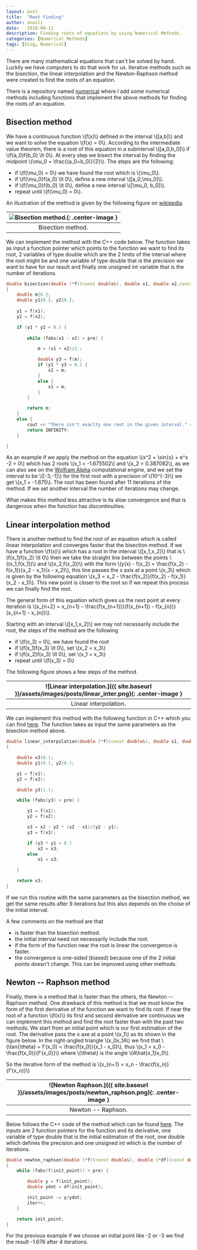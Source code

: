 ```yaml
---
layout: post
title:  "Root finding"
author: anazli
date:   2018-08-11 
description: Finding roots of equations by using Numerical Methods.
categories: [Numerical Methods]
tags: [blog, Numerical]
---
```


There are many mathematical equations that can't be solved by hand. Luckily we have computers to do that work for us. Iterative methods such as the bisection, the linear interpolation and the Newton-Raphson method were created to find the roots of an equation.

There is a repository named [numerical](https://github.com/anazli/numerical.git) where I add some numerical methods including functions that implement the above methods for finding the roots of an equation.

## Bisection method

We have a continuous function \\(f(x)\\) defined in the interval \\([a,b]\\) and we want to solve the equation \\(f(x) = 0\\). According to the intermediate value theorem, there is a root of this equation in a subinterval \\([a_0,b_0]\\) if \\(f(a_0)f(b_0) \lt 0\\). At every step we bisect the interval by finding the midpoint \\(\mu_0 = \frac{(a_0+b_0)}{2}\\). The steps are the following:
* if \\(f(\mu_0) = 0\\) we have found the root which is \\(\mu_0\\).
* if \\(f(\mu_0)f(a_0) \lt 0\\), define a new interval \\([a_0,\mu_0]\\).
* if \\(f(\mu_0)f(b_0) \lt 0\\), define a new interval \\([\mu_0, b_0]\\).
* repeat until \\(f(\mu_0) = 0\\).

An illustration of the method is given by the following figure on [wikipedia](https://en.wikipedia.org/wiki/Bisection_method).

|![Bisection method.](https://upload.wikimedia.org/wikipedia/commons/thumb/8/8c/Bisection_method.svg/800px-Bisection_method.svg.png){: .center-image }|
|:--:|
|Bisection method.|

We can implement the method with the C++ code below. The function takes as input a function pointer which points to the function we want to find its root, 2 variables of type double which are the 2 limits of the interval where the root might be and one variable of type double that is the precision we want to have for our result and finally one unsigned int variable that is the number of iterations. 
```cpp
double bisection(double (*f)(const double&), double x1, double x2,const double& pre)
{
	double m{0.};
	double y1{0.}, y2{0.};
	
	y1 = f(x1);
	y2 = f(x2);

	if (y1 * y2 < 0.) {
		
		while (fabs(x1 - x2) > pre) {

			m = (x1 + x2)/2.;

			double y3 = f(m);
			if (y1 * y3 < 0.) {
				x2 = m;
			}
			else {
				x1 = m;
			}
		}

		return m;
	}
	else {
	    cout << "There isn't exaclty one root in the given interval." << endl;
		return INFINITY;
	}

}
```

As an example if we apply the method on the equation \\(x^2 + \sin{x} + e^x -2 = 0\\) which has 2 roots \\(x_1 = -1.675502\\) and \\(x_2 = 0.387082\\), as we can also see on the [Wolfram Alpha](https://www.wolframalpha.com/input/?i=x*x+%2B+sin%5Bx%5D+%2B+exp%5Bx%5D+-+2) computational engine, and we set the interval to be \\([-3,-1]\\) for the first root with a precision of \\(10^{-3}\\) we get \\(x_1 = -1.675\\). The root has been found after 11 iterations of the method. If we set another interval the number of iterations may change.

What makes this method less attractive is its slow convergence and that is dangerous when the function has discontinuities.

## Linear interpolation method

There is another method to find the root of an equation which is called linear interpolation and converges faster that the bisection method. If we have a function \\(f(x)\\) which has a root in the interval \\([x_1,x_2]\\) that is \\(f(x_1)f(x_2) \lt 0\\) then we take the straight line between the points \\((x_1,f(x_1))\\) and \\((x_2,f(x_2))\\) with the form \\(y(x) - f(x_2) = \frac{f(x_2) - f(x_1)}{x_2 - x_1}(x - x_2)\\), this line passes the x axis at a point \\(x_3\\) which is given by the following equation \\(x_3 = x_2 - \frac{f(x_2)}{f(x_2) - f(x_1)}(x_2 - x_1)\\). This new point is closer to the root so if we repeat this process we can finally find the root. 

The general form of this equation which gives us the next point at every iteration is \\(x_{n+2} = x_{n+1} - \frac{f(x_{n+1})}{f(x_{n+1}) - f(x_{n})}(x_{n+1} - x_{n})\\). 

Starting with an interval \\([x_1,x_2]\\) we may not necessarily include the root, the steps of the method are the following
* if \\(f(x_3) = 0\\), we have found the root
* if \\(f(x_1)f(x_3) \lt 0\\), set \\(x_2 = x_3\\)
* if \\(f(x_2)f(x_3) \lt 0\\), set \\(x_1 = x_3\\)
* repeat until \\(f(x_3) = 0\\)

The following figure shows a few steps of the method.

|![Linear interpolation.]({{ site.baseurl }}/assets/images/posts/linear_inter.png){: .center-image }|
|:--:|
|Linear interpolation.|

We can implement this method with the following function in C++ which you can find [here](https://github.com/anazli/numerical.git). The function takes as input the same parameters as the bisection method above.
```cpp
double linear_interpolation(double (*f)(const double&), double x1, double x2, const double& pre) 
{

	double x3(0.);
	double y1(0.), y2(0.);

	y1 = f(x1);
	y2 = f(x2);

	double y3(1.);

	while (fabs(y3) > pre) {

		y1 = f(x1);
		y2 = f(x2);

		x3 = x2 - y2 * (x2 - x1)/(y2 - y1);
		y3 = f(x3);

		if (y3 * y1 < 0.)
			x2 = x3;
		else
			x1 = x3;

	}

	return x3;
}
```

If we run this routine with the same parameters as the bisection method, we get the same results after 9 iterations but this also depends on the choise of the initial interval.

A few comments on the method are that 
* is faster than the bisection method.
* the initial interval need not necessarily include the root.
* if the form of the function near the root is linear the convergence is faster.
* the convergence is one-sided (biased) because one of the 2 initial points doesn't change. This can be improved using other methods.

## Newton -- Raphson method

Finally, there is a method that is faster than the others, the Newton -- Raphson method. One drawback of this method is that we must know the form of the first derivative of the function we want to find its root. If near the root of a function \\(f(x)\\) its first and second derivative are continuous we can implement this method and find the root faster than with the past two methods. We start from an initial point which is our first estimation of the root. The derivative pass the x axe at a point \\(x_1\\) as its shown in the figure below. In the right-angled triangle \\(x_0x_1A\\) we find that \\(\tan{\theta} = f'(x_0) = \frac{f(x_0)}{x_1 - x_0}\\), thus \\(x_1 = x_0 - \frac{f(x_0)}{f'(x_0)}\\)
where \\(\theta\\) is the angle \\(A\hat{x_1}x_0\\).

So the iterative form of the method is \\(x_{n+1} = x_n - \frac{f(x_n)}{f'(x_n)}\\)

|![Newton Raphson.]({{ site.baseurl }}/assets/images/posts/newton_raphson.png){: .center-image }|
|:--:|
|Newton -- Raphson.|

Below follows the C++ code of the method which can be found [here](https://github.com/anazli/numerical.git). The inputs are 2 function pointers for the function and its derivative, one variable of type double that is the initial estimation of the root, one double which defines the precision and one unsigned int which is the number of iterations.

```cpp
double newton_raphson(double (*f)(const double&), double (*df)(const double&), double init_point, const double& pre, unsigned int& iter)
{
	while (fabs(f(init_point)) > pre) {

		double y = f(init_point);
		double ydot = df(init_point);

		init_point -= y/ydot;
		iter++;
	}

	return init_point;
}
```

For the previous example if we choose an initial point like -2 or -3 we find the result -1.676 after 4 iterations.
